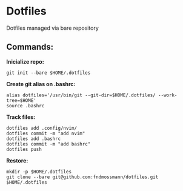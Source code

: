 # Dotfiles

Dotfiles managed via bare repository

## Commands:
**Inicialize repo:**
```
git init --bare $HOME/.dotfiles
```
**Create git alias on .bashrc:**
```
alias dotfiles='/usr/bin/git --git-dir=$HOME/.dotfiles/ --work-tree=$HOME'
source .bashrc
```
**Track files:**
```
dotfiles add .config/nvim/
dotfiles commit -m "add nvim"
dotfiles add .bashrc
dotfiles commit -m "add bashrc"
dotfiles push
```
**Restore:**
```
mkdir -p $HOME/.dotfiles
git clone --bare git@github.com:fndmossmann/dotfiles.git $HOME/.dotfiles
```
